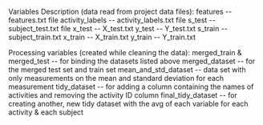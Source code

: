 Variables Description (data read from project data files):
    features -- features.txt file
    activity_labels -- activity_labels.txt file
    s_test -- subject_test.txt file
    x_test -- X_test.txt
    y_test -- Y_test.txt
    s_train -- subject_train.txt
    x_train -- X_train.txt
    y_train -- Y_train.txt


Processing variables (created while cleaning the data):
    merged_train & merged_test -- for binding the datasets listed above
    merged_dataset -- for the merged test set and train set
    mean_and_std_dataset -- data set with only measurements on the mean and standard deviation for each measurement
    tidy_dataset -- for adding a column containing the names of activities and removing the activity ID column
    final_tidy_dataset -- for creating another, new tidy dataset with the avg of each variable for each activity & each subject
